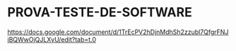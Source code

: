 # PROVA-TESTE-DE-SOFTWARE

https://docs.google.com/document/d/1TrEcPV2hDjnMdhSh2zzubl7QfgrFNJiBQWwOjQJLXyU/edit?tab=t.0
